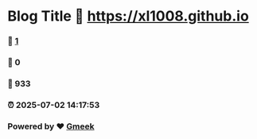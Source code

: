 # Blog Title :link: https://xl1008.github.io 
### :page_facing_up: [1](https://xl1008.github.io/tag.html) 
### :speech_balloon: 0 
### :hibiscus: 933 
### :alarm_clock: 2025-07-02 14:17:53 
### Powered by :heart: [Gmeek](https://github.com/Meekdai/Gmeek)
